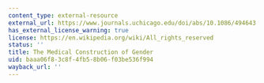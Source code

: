 ```yaml
---
content_type: external-resource
external_url: https://www.journals.uchicago.edu/doi/abs/10.1086/494643
has_external_license_warning: true
license: https://en.wikipedia.org/wiki/All_rights_reserved
status: ''
title: The Medical Construction of Gender
uid: baaa06f8-3c8f-4fb5-8b06-f03be536f994
wayback_url: ''
---
```

